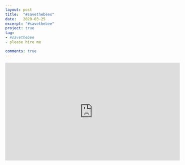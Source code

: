 ```yaml
---
layout: post
title:  "#savethebees"
date:   2020-03-25
excerpt: "#savethebee"
project: true
tag:
- #savethebee
- please hire me

comments: true
---
```


<iframe width="560" height="315" src="https://www.youtube.com/embed/pyLTOI8CS-M" frameborder="0" allow="accelerometer; autoplay; encrypted-media; gyroscope; picture-in-picture" allowfullscreen></iframe>
    
